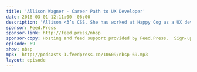 ```yaml
---
title: 'Allison Wagner - Career Path to UX Developer'
date: 2016-03-01 12:11:00 -06:00
description: 'Allison <3’s CSS. She has worked at Happy Cog as a UX developer for over 6 years, building sites for high-profile clients such as Nintendo, MTV, Harvard, Ben & Jerry’s, and Shopify. She specializes in architecting custom front-end frameworks designed to scale and integrate. She lives in Philadelphia and enjoys traveling, outdoor running, and #konmarie in her spare time.'
sponsor: Feed.Press
sponsor-link: http://feed.press/nbsp
sponsor-copy: Hosting and feed support provided by Feed.Press.  Sign-up today and try FeedPress on a 14 day trial (no contracts or commitments). Use promo code *nbsp* during checkout to get 10% off your first year.
episode: 69
show: nbsp
mp3:  http://podcasts-1.feedpress.co/10609/nbsp-69.mp3
layout: episode
---
```

